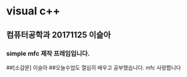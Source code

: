 # visual c++
## 컴퓨터공학과 20171125 이슬아
### simple mfc 제작 프레임입니다.
##[소감문] 이슬아
##오늘수업도 열심히 배우고 공부했습니다. mfc 사랑합니다
